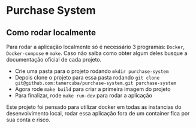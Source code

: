 # Purchase System

## Como rodar localmente

Para rodar a aplicação localmente só é necessário 3 programas: `Docker`, `Docker-compose` e `make`.
Caso não saiba como obter algum deles busque a documentação oficial de cada projeto.

* Crie uma pasta para o projeto rodando `mkdir purchase-system`
* Depois clone o projeto para essa pasta rodando `git clone git@github.com:tamercuba/purchase-system.git purchase-system`
* Agora rode `make build` para criar a primeira imagem do projeto
* Para finalizar, rode `make run-dev` para rodar a aplicação

Este projeto foi pensado para utilizar docker em todas as instancias do desenvolvimento local,
rodar essa aplicação fora de um container fica por sua conta e risco.



